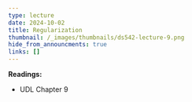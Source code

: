 ```yaml
---
type: lecture
date: 2024-10-02
title: Regularization
thumbnail: /_images/thumbnails/ds542-lecture-9.png
hide_from_announcments: true
links: []
---
```

**Readings:**
- UDL Chapter 9

